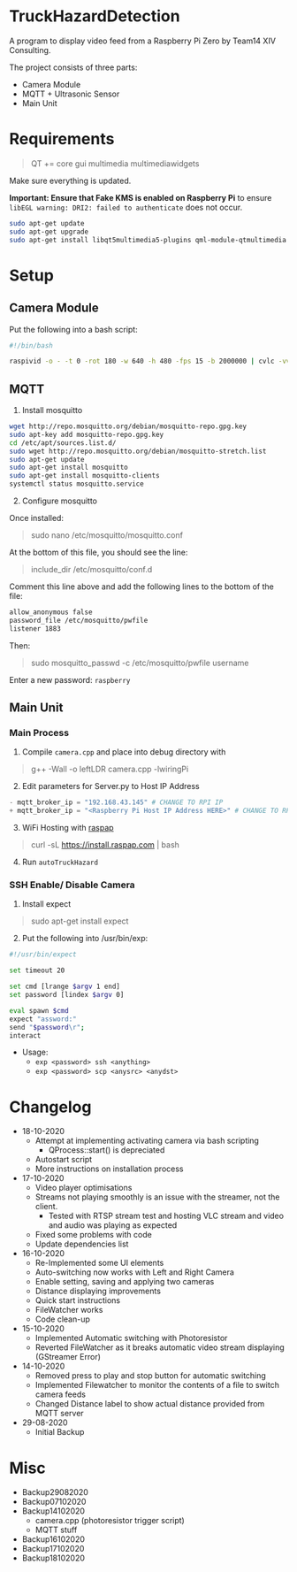 # TruckHazardDetection
A program to display video feed from a Raspberry Pi Zero by Team14 XIV Consulting.

The project consists of three parts:
- Camera Module
- MQTT + Ultrasonic Sensor
- Main Unit

# Requirements
> QT += core gui multimedia multimediawidgets

Make sure everything is updated.

**Important: Ensure that Fake KMS is enabled on Raspberry Pi** to ensure `libEGL warning: DRI2: failed to authenticate` does not occur.

```bash
sudo apt-get update
sudo apt-get upgrade
sudo apt-get install libqt5multimedia5-plugins qml-module-qtmultimedia qt5-default qtcreator qtmultimedia5-dev 

```

# Setup 

## Camera Module
Put the following into a bash script:

```bash
#!/bin/bash

raspivid -o - -t 0 -rot 180 -w 640 -h 480 -fps 15 -b 2000000 | cvlc -vvv stream:///dev/stdin --sout '#rtp{sdp=rtsp://:8554/stream}' :demux=h264
```

## MQTT
1. Install mosquitto

```bash
wget http://repo.mosquitto.org/debian/mosquitto-repo.gpg.key
sudo apt-key add mosquitto-repo.gpg.key
cd /etc/apt/sources.list.d/
sudo wget http://repo.mosquitto.org/debian/mosquitto-stretch.list
sudo apt-get update
sudo apt-get install mosquitto
sudo apt-get install mosquitto-clients
systemctl status mosquitto.service
```

2. Configure mosquitto

Once installed:

> sudo nano /etc/mosquitto/mosquitto.conf

At the bottom of this file, you should see the line:
> include_dir /etc/mosquitto/conf.d

Comment this line above and add the following lines to the bottom of the file:

```bash
allow_anonymous false
password_file /etc/mosquitto/pwfile
listener 1883
```

Then:
> sudo mosquitto_passwd -c /etc/mosquitto/pwfile username

Enter a new password: `raspberry`

## Main Unit

### Main Process
1. Compile `camera.cpp` and place into debug directory with

> g++ -Wall -o leftLDR camera.cpp -lwiringPi

2. Edit parameters for Server.py to Host IP Address

```python
- mqtt_broker_ip = "192.168.43.145" # CHANGE TO RPI IP
+ mqtt_broker_ip = "<Raspberry Pi Host IP Address HERE>" # CHANGE TO RPI IP
```

3. WiFi Hosting with [raspap](https://raspap.com/#quick-installer)

> curl -sL https://install.raspap.com | bash

4. Run `autoTruckHazard`

### SSH Enable/ Disable Camera
1. Install expect

> sudo apt-get install expect

2. Put the following into /usr/bin/exp:

```bash
#!/usr/bin/expect

set timeout 20

set cmd [lrange $argv 1 end]
set password [lindex $argv 0]

eval spawn $cmd
expect "assword:"
send "$password\r";
interact
```

- Usage:
    - `exp <password> ssh <anything>`
    - `exp <password> scp <anysrc> <anydst>`

# Changelog
- 18-10-2020
    - Attempt at implementing activating camera via bash scripting
        - QProcess::start() is depreciated
    - Autostart script
    - More instructions on installation process
- 17-10-2020
    - Video player optimisations
    - Streams not playing smoothly is an issue with the streamer, not the client.
        - Tested with RTSP stream test and hosting VLC stream and video and audio was playing as expected
    - Fixed some problems with code
    - Update dependencies list
- 16-10-2020
    - Re-Implemented some UI elements
    - Auto-switching now works with Left and Right Camera
    - Enable setting, saving and applying two cameras
    - Distance displaying improvements
    - Quick start instructions
    - FileWatcher works
    - Code clean-up 
- 15-10-2020
    - Implemented Automatic switching with Photoresistor
    - Reverted FileWatcher as it breaks automatic video stream displaying (GStreamer Error)
- 14-10-2020
    - Removed press to play and stop button for automatic switching
    - Implemented Filewatcher to monitor the contents of a file to switch camera feeds
    - Changed Distance label to show actual distance provided from MQTT server
- 29-08-2020
    - Initial Backup

# Misc
- Backup29082020
- Backup07102020
- Backup14102020
    - camera.cpp (photoresistor trigger script)
    - MQTT stuff
- Backup16102020
- Backup17102020
- Backup18102020



